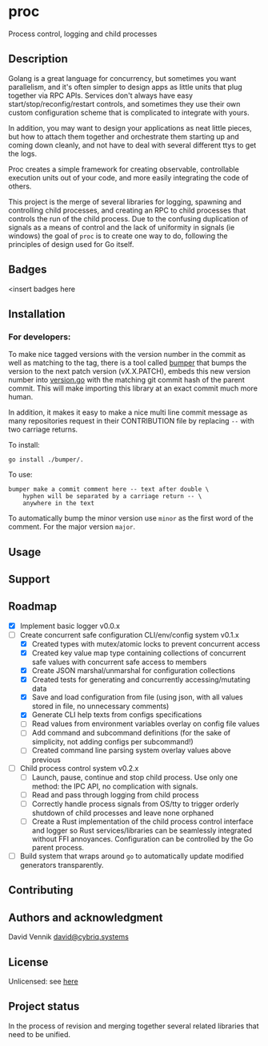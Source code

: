 # proc

Process control, logging and child processes

## Description

Golang is a great language for concurrency, but sometimes you want parallelism, and it's often simpler to design apps
as little units that plug together via RPC APIs. Services don't always have easy start/stop/reconfig/restart
controls, and sometimes they use their own custom configuration scheme that is complicated to integrate with yours.

In addition, you may want to design your applications as neat little pieces, but how to attach them together and
orchestrate them starting up and coming down cleanly, and not have to deal with several different ttys to get the logs.

Proc creates a simple framework for creating observable, controllable execution units out of your code, and more
easily integrating the code of others.

This project is the merge of several libraries for logging, spawning and controlling child processes, and creating
an RPC to child processes that controls the run of the child process. Due to the confusing duplication of signals as
a means of control and the lack of uniformity in signals (ie windows) the goal of `proc` is to create one way to do,
following the principles of design used for Go itself.

## Badges

<insert badges here

## Installation

### For developers:

To make nice tagged versions with the version number in the commit as well as matching to the tag, there is a tool
called [bumper](cmd/bumper) that bumps the version to the next patch version (vX.X.PATCH), embeds this new version
number into [version.go](./version.go) with the matching git commit hash of the parent commit. This will make importing
this library at an exact commit much more human.

In addition, it makes it easy to make a nice multi line commit message as many repositories request in their
CONTRIBUTION file by replacing ` -- ` with two carriage returns.

To install:

    go install ./bumper/.

To use:

    bumper make a commit comment here -- text after double \
        hyphen will be separated by a carriage return -- \
        anywhere in the text

To automatically bump the minor version use `minor` as the first word of the comment. For the major version `major`.

## Usage

## Support

## Roadmap

- [x] Implement basic logger v0.0.x
- [ ] Create concurrent safe configuration CLI/env/config system v0.1.x
    - [x] Created types with mutex/atomic locks to prevent concurrent access
    - [x] Created key value map type containing collections of concurrent safe values with concurrent safe access to
      members
    - [x] Create JSON marshal/unmarshal for configuration collections
    - [x] Created tests for generating and concurrently accessing/mutating data
    - [x] Save and load configuration from file (using json, with all values stored in file,
      no unnecessary comments)
    - [x] Generate CLI help texts from configs specifications
    - [ ] Read values from environment variables overlay on config file values
    - [ ] Add command and subcommand definitions (for the sake of simplicity, not adding configs per subcommand!)
    - [ ] Created command line parsing system overlay values above previous
- [ ] Child process control system v0.2.x
    - [ ] Launch, pause, continue and stop child process. Use only one method: the IPC API, no complication with
      signals.
    - [ ] Read and pass through logging from child process
    - [ ] Correctly handle process signals from OS/tty to trigger orderly shutdown of child processes and leave none
      orphaned
    - [ ] Create a Rust implementation of the child process control interface and logger so Rust services/libraries
      can be seamlessly integrated without FFI annoyances. Configuration can be controlled by the Go parent process.
- [ ] Build system that wraps around `go` to automatically update modified generators transparently.

## Contributing

## Authors and acknowledgment

David Vennik david@cybriq.systems

## License

Unlicensed: see [here](./LICENSE)

## Project status

In the process of revision and merging together several related libraries that need to be unified.